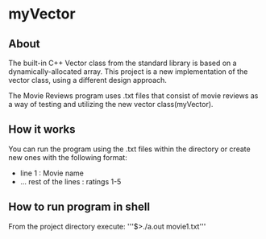 # myVector
## About

The built-in C++ Vector class from the standard library is based on a dynamically-allocated array. This project is a new implementation of the vector class, using a different design approach.

The Movie Reviews program uses .txt files that consist of movie reviews as a way of testing and utilizing the new vector class(myVector).

## How it works
You can run the program using the .txt files within the directory or create new ones with the following format:
* line 1 : Movie name
* ... rest of the lines : ratings 1-5

## How to run program in shell
From the project directory execute:
'''$>./a.out movie1.txt''' 
